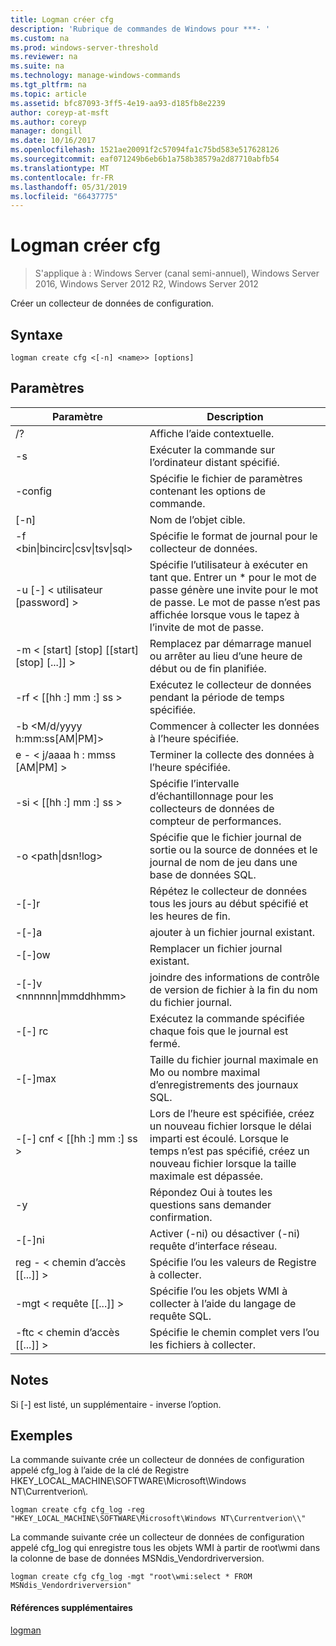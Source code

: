 ```yaml
---
title: Logman créer cfg
description: 'Rubrique de commandes de Windows pour ***- '
ms.custom: na
ms.prod: windows-server-threshold
ms.reviewer: na
ms.suite: na
ms.technology: manage-windows-commands
ms.tgt_pltfrm: na
ms.topic: article
ms.assetid: bfc87093-3ff5-4e19-aa93-d185fb8e2239
author: coreyp-at-msft
ms.author: coreyp
manager: dongill
ms.date: 10/16/2017
ms.openlocfilehash: 1521ae20091f2c57094fa1c75bd583e517628126
ms.sourcegitcommit: eaf071249b6eb6b1a758b38579a2d87710abfb54
ms.translationtype: MT
ms.contentlocale: fr-FR
ms.lasthandoff: 05/31/2019
ms.locfileid: "66437775"
---
```

# <a name="logman-create-cfg"></a>Logman créer cfg

>S'applique à : Windows Server (canal semi-annuel), Windows Server 2016, Windows Server 2012 R2, Windows Server 2012

Créer un collecteur de données de configuration.  

## <a name="syntax"></a>Syntaxe  
```  
logman create cfg <[-n] <name>> [options]  
```  
## <a name="parameters"></a>Paramètres  

|                    Paramètre                     |                                                                               Description                                                                               |
|--------------------------------------------------|-------------------------------------------------------------------------------------------------------------------------------------------------------------------------|
|                        /?                        |                                                                    Affiche l’aide contextuelle.                                                                     |
|                -s <computer name>                |                                                          Exécuter la commande sur l’ordinateur distant spécifié.                                                          |
|                 -config <value>                  |                                                         Spécifie le fichier de paramètres contenant les options de commande.                                                         |
|                   [-n] <name>                    |                                                                       Nom de l’objet cible.                                                                        |
| -f <bin&#124;bincirc&#124;csv&#124;tsv&#124;sql> |                                                            Spécifie le format de journal pour le collecteur de données.                                                             |
|             -u [-] < utilisateur [password] >              | Spécifie l’utilisateur à exécuter en tant que. Entrer un \* pour le mot de passe génère une invite pour le mot de passe. Le mot de passe n’est pas affichée lorsque vous le tapez à l’invite de mot de passe. |
|    -m < [start] [stop] [[start] [stop] [...]] >    |                                                Remplacez par démarrage manuel ou arrêter au lieu d’une heure de début ou de fin planifiée.                                                 |
|                -rf < [[hh :] mm :] ss >                |                                                        Exécutez le collecteur de données pendant la période de temps spécifiée.                                                         |
|        -b <M/d/yyyy h:mm:ss[AM&#124;PM]>         |                                                              Commencer à collecter les données à l’heure spécifiée.                                                               |
|        e - < j/aaaa h : mmss [AM&#124;PM] >         |                                                               Terminer la collecte des données à l’heure spécifiée.                                                                |
|                -si < [[hh :] mm :] ss >                |                                                 Spécifie l’intervalle d’échantillonnage pour les collecteurs de données de compteur de performances.                                                  |
|              -o <path&#124;dsn!log>              |                                              Spécifie que le fichier journal de sortie ou la source de données et le journal de nom de jeu dans une base de données SQL.                                               |
|                      -[-]r                       |                                                  Répétez le collecteur de données tous les jours au début spécifié et les heures de fin.                                                  |
|                      -[-]a                       |                                                                     ajouter à un fichier journal existant.                                                                     |
|                      -[-]ow                      |                                                                     Remplacer un fichier journal existant.                                                                     |
|           -[-]v <nnnnnn&#124;mmddhhmm>           |                                                   joindre des informations de contrôle de version de fichier à la fin du nom du fichier journal.                                                   |
|                  -[-] rc <task>                   |                                                         Exécutez la commande spécifiée chaque fois que le journal est fermé.                                                          |
|                 -[-]max <value>                  |                                                 Taille du fichier journal maximale en Mo ou nombre maximal d’enregistrements des journaux SQL.                                                  |
|              -[-] cnf < [[hh :] mm :] ss >              |     Lors de l’heure est spécifiée, créez un nouveau fichier lorsque le délai imparti est écoulé. Lorsque le temps n’est pas spécifié, créez un nouveau fichier lorsque la taille maximale est dépassée.     |
|                        -y                        |                                                             Répondez Oui à toutes les questions sans demander confirmation.                                                              |
|                      -[-]ni                      |                                                         Activer (-ni) ou désactiver (-ni) requête d’interface réseau.                                                          |
|             reg - < chemin d’accès [[...]] >             |                                                                 Spécifie l’ou les valeurs de Registre à collecter.                                                                 |
|            -mgt < requête [[...]] >            |                                                      Spécifie l’ou les objets WMI à collecter à l’aide du langage de requête SQL.                                                       |
|             -ftc < chemin d’accès [[...]] >             |                                                           Spécifie le chemin complet vers l’ou les fichiers à collecter.                                                            |

## <a name="remarks"></a>Notes  
Si [-] est listé, un supplémentaire - inverse l’option.  
## <a name="BKMK_examples"></a>Exemples  
La commande suivante crée un collecteur de données de configuration appelé cfg_log à l’aide de la clé de Registre HKEY_LOCAL_MACHINE\SOFTWARE\Microsoft\Windows NT\Currentverion\\.  
```  
logman create cfg cfg_log -reg "HKEY_LOCAL_MACHINE\SOFTWARE\Microsoft\Windows NT\Currentverion\\"  
```  
La commande suivante crée un collecteur de données de configuration appelé cfg_log qui enregistre tous les objets WMI à partir de root\wmi dans la colonne de base de données MSNdis_Vendordriverversion.  
```  
logman create cfg cfg_log -mgt "root\wmi:select * FROM MSNdis_Vendordriverversion"  
```  
#### <a name="additional-references"></a>Références supplémentaires  
[logman](logman.md)  
